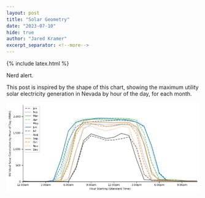 ```yaml
---
layout: post
title: "Solar Geometry"
date: "2023-07-10"
hide: true
author: "Jared Kramer"
excerpt_separator: <!--more-->
---
```


<head>
  {% include latex.html %}
</head>
 
Nerd alert. 

This post is inspired by the shape of this chart, showing the maximum utility solar electricity generation in Nevada by hour of the day, for each month.  

![solar](/assets/images/post8_NV_solar_by_month.png)




